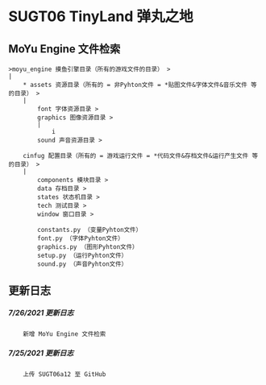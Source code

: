 SUGT06 TinyLand 弹丸之地
=======================




MoYu Engine 文件检索
-------------------
    >moyu_engine 摸鱼引擎目录（所有的游戏文件的目录） >
    |
        * assets 资源目录（所有的 = 非Pyhton文件 = *贴图文件&字体文件&音乐文件 等 的目录） >
        |
            font 字体资源目录 >
            graphics 图像资源目录 >
            |
                i
            sound 声音资源目录 >
            
        cinfug 配置目录（所有的 = 游戏运行文件 = *代码文件&存档文件&运行产生文件 等 的目录） >
        |
            components 模块目录 >
            data 存档目录 >
            states 状态机目录 >
            tech 测试目录 >
            window 窗口目录 >
            
            constants.py （变量Pyhton文件）
            font.py （字体Pyhton文件）
            graphics.py （图形Pyhton文件）
            setup.py （运行Pyhton文件）
            sound.py （声音Pyhton文件）

更新日志
-------
##### 7/26/2021 更新日志
        新增 MoYu Engine 文件检索

##### 7/25/2021 更新日志
        上传 SUGT06a12 至 GitHub
